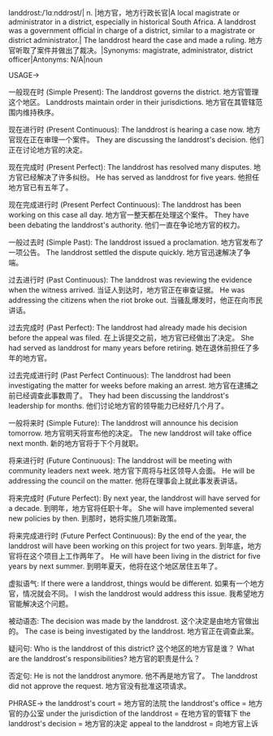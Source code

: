 landdrost:/ˈlɑːnddrɔst/| n. |地方官，地方行政长官|A local magistrate or administrator in a district, especially in historical South Africa.  A landdrost was a government official in charge of a district, similar to a magistrate or district administrator.| The landdrost heard the case and made a ruling.  地方官听取了案件并做出了裁决。|Synonyms: magistrate, administrator, district officer|Antonyms: N/A|noun

USAGE->

一般现在时 (Simple Present):
The landdrost governs the district.  地方官管理这个地区。
Landdrosts maintain order in their jurisdictions.  地方官在其管辖范围内维持秩序。

现在进行时 (Present Continuous):
The landdrost is hearing a case now.  地方官现在正在审理一个案件。
They are discussing the landdrost's decision.  他们正在讨论地方官的决定。

现在完成时 (Present Perfect):
The landdrost has resolved many disputes.  地方官已经解决了许多纠纷。
He has served as landdrost for five years.  他担任地方官已有五年了。

现在完成进行时 (Present Perfect Continuous):
The landdrost has been working on this case all day.  地方官一整天都在处理这个案件。
They have been debating the landdrost's authority.  他们一直在争论地方官的权力。

一般过去时 (Simple Past):
The landdrost issued a proclamation. 地方官发布了一项公告。
The landdrost settled the dispute quickly. 地方官迅速解决了争端。

过去进行时 (Past Continuous):
The landdrost was reviewing the evidence when the witness arrived.  当证人到达时，地方官正在审查证据。
He was addressing the citizens when the riot broke out. 当骚乱爆发时，他正在向市民讲话。


过去完成时 (Past Perfect):
The landdrost had already made his decision before the appeal was filed.  在上诉提交之前，地方官已经做出了决定。
She had served as landdrost for many years before retiring.  她在退休前担任了多年的地方官。

过去完成进行时 (Past Perfect Continuous):
The landdrost had been investigating the matter for weeks before making an arrest.  地方官在逮捕之前已经调查此事数周了。
They had been discussing the landdrost's leadership for months.  他们讨论地方官的领导能力已经好几个月了。


一般将来时 (Simple Future):
The landdrost will announce his decision tomorrow. 地方官明天将宣布他的决定。
The new landdrost will take office next month. 新的地方官将于下个月就职。


将来进行时 (Future Continuous):
The landdrost will be meeting with community leaders next week.  地方官下周将与社区领导人会面。
He will be addressing the council on the matter. 他将在理事会上就此事发表讲话。


将来完成时 (Future Perfect):
By next year, the landdrost will have served for a decade.  到明年，地方官将任职十年。
She will have implemented several new policies by then. 到那时，她将实施几项新政策。


将来完成进行时 (Future Perfect Continuous):
By the end of the year, the landdrost will have been working on this project for two years. 到年底，地方官将在这个项目上工作两年了。
He will have been living in the district for five years by next summer. 到明年夏天，他将在这个地区居住五年了。


虚拟语气:
If there were a landdrost, things would be different.  如果有一个地方官，情况就会不同。
I wish the landdrost would address this issue.  我希望地方官能解决这个问题。

被动语态:
The decision was made by the landdrost.  这个决定是由地方官做出的。
The case is being investigated by the landdrost.  地方官正在调查此案。

疑问句:
Who is the landdrost of this district?  这个地区的地方官是谁？
What are the landdrost's responsibilities?  地方官的职责是什么？

否定句:
He is not the landdrost anymore.  他不再是地方官了。
The landdrost did not approve the request.  地方官没有批准这项请求。


PHRASE->
the landdrost's court = 地方官的法院
the landdrost's office = 地方官的办公室
under the jurisdiction of the landdrost = 在地方官的管辖下
the landdrost's decision = 地方官的决定
appeal to the landdrost = 向地方官上诉
